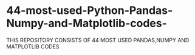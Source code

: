 # 44-most-used-Python-Pandas-Numpy-and-Matplotlib-codes-
THIS REPOSITORY CONSISTS OF 44 MOST USED PANDAS,NUMPY AND MATPLOTLIB CODES
